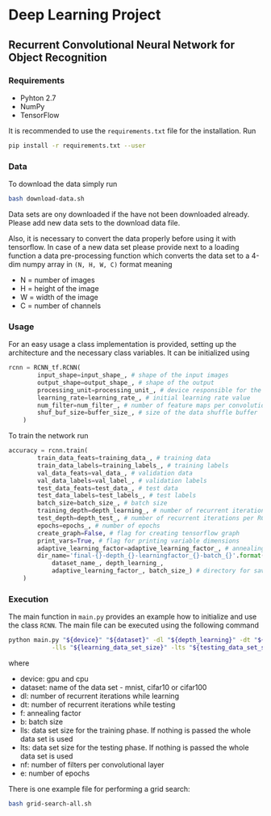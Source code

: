 # Deep Learning Project
## Recurrent Convolutional Neural Network for Object Recognition

### Requirements
- Pyhton 2.7
- NumPy
- TensorFlow

It is recommended to use the `requirements.txt` file for the installation. Run

```bash
pip install -r requirements.txt --user
```

### Data
To download the data simply run

```bash
bash download-data.sh
```
Data sets are ony downloaded if the have not been downloaded already.
Please add new data sets to the download data file.

Also, it is necessary to convert the data properly before using it with tensorflow. 
In case of a new data set please provide next to a loading function a data pre-processing
function which converts the data set to a 4-dim numpy array in `(N, H, W, C)` format
meaning
- N = number of images
- H = height of the image
- W = width of the image
- C = number of channels

### Usage
For an easy usage a class implementation is provided, setting up the architecture and
the necessary class variables. It can be initialized using

```python
rcnn = RCNN_tf.RCNN(
        input_shape=input_shape_, # shape of the input images
        output_shape=output_shape_, # shape of the output 
        processing_unit=processing_unit_, # device responsible for the computation, e.g. CPU or GPU
        learning_rate=learning_rate_, # initial learning rate value
        num_filter=num_filter_, # number of feature maps per convolutional filter
        shuf_buf_size=buffer_size_, # size of the data shuffle buffer 
    )
```

To train the network run 

```python
accuracy = rcnn.train(
        train_data_feats=training_data_, # training data
        train_data_labels=training_labels_, # training labels
        val_data_feats=val_data_, # validation data
        val_data_labels=val_label_, # validation labels
        test_data_feats=test_data_, # test data
        test_data_labels=test_labels_, # test labels
        batch_size=batch_size_, # batch size
        training_depth=depth_learning_, # number of recurrent iterations per RCL while learning
        test_depth=depth_test_, # number of recurrent iterations per RCL while testing
        epochs=epochs_, # number of epochs
        create_graph=False, # flag for creating tensorflow graph
        print_vars=True, # flag for printing variable dimensions
        adaptive_learning_factor=adaptive_learning_factor_, # annealing factor for the learning rate
        dir_name='final-{}-depth_{}-learningfactor_{}-batch_{}'.format(
            dataset_name_, depth_learning_,
            adaptive_learning_factor_, batch_size_) # directory for saving the output
    )
```

### Execution
The main function in `main.py` provides an example how to initialize and use the 
class `RCNN`. The main file can be executed using the following command

```bash
python main.py "${device}" "${dataset}" -dl "${depth_learning}" -dt "${depth_test}" -f "${annealing_rate}" -b "${batch_size}" \
            -lls "${learning_data_set_size}" -lts "${testing_data_set_size}" -nf 64 -e "${epochs}"
```

where
- device: gpu and cpu
- dataset: name of the data set - mnist, cifar10 or cifar100
- dl: number of recurrent iterations while learning 
- dt: number of recurrent iterations while testing
- f: annealing factor
- b: batch size
- lls: data set size for the training phase. If nothing is passed the whole data set is used
- lts: data set size for the testing phase. If nothing is passed the whole data set is used
- nf: number of filters per convolutional layer
- e: number of epochs

There is one example file for performing a grid search:
```bash
bash grid-search-all.sh
```

